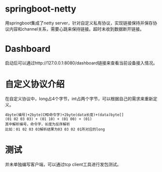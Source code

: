 # springboot-netty
用springboot集成了netty server，针对自定义私有协议，实现链接保持并保存协议内容和channel关系，需要心跳来保持链接。超时未收到数据断开链接。
# Dashboard
启动后可以通过http://127.0.0.1:8080/dashboard链接来查看当前设备接入情况。
# 自定义协议介绍
在自定义协议中，long占4个字节，int占两个字节，可以根据自己的需求来重新定义。
````
4byte(编号)+2byte(CMD命令字)+2byte(data长度)+(data)byte[]
(01 02 03 03) + (01 10) + (01 00) + (01)
其中解析编号，命令字，长度为反序解析
比如：01 02 03 03解析结果为03 03 02 01所对应的long
````
# 测试
并未单独编写客户端，可以通过tcp client工具进行发包测试。
